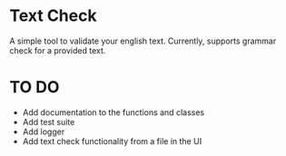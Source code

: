 # Text Check

A simple tool to validate your english text. Currently, supports grammar check for a provided text.

# TO DO
- Add documentation to the functions and classes
- Add test suite
- Add logger
- Add text check functionality from a file in the UI
